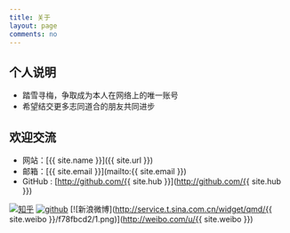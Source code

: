 ```yaml
---
title: 关于
layout: page
comments: no
---
```


## 个人说明

* 踏雪寻梅，争取成为本人在网络上的唯一账号
* 希望结交更多志同道合的朋友共同进步

## 欢迎交流

* 网站：[{{ site.name }}]({{ site.url }})
* 邮箱：[{{ site.email }}](mailto:{{ site.email }})
* GitHub : [http://github.com/{{ site.hub }}](http://github.com/{{ site.hub }})

[![知乎](https://static.zhihu.com/static/favicon.ico)](https://www.zhihu.com/people/huang-jian-dong-87/activities) [![github](http://www.github.com/favicon.ico)](https://github.com/hmbd)
[![新浪微博](http://service.t.sina.com.cn/widget/qmd/{{ site.weibo }}/f78fbcd2/1.png)](http://weibo.com/u/{{ site.weibo }})
